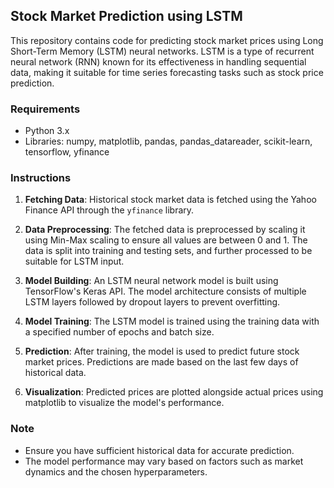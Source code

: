## Stock Market Prediction using LSTM

This repository contains code for predicting stock market prices using Long Short-Term Memory (LSTM) neural networks. LSTM is a type of recurrent neural network (RNN) known for its effectiveness in handling sequential data, making it suitable for time series forecasting tasks such as stock price prediction.

### Requirements
- Python 3.x
- Libraries: numpy, matplotlib, pandas, pandas_datareader, scikit-learn, tensorflow, yfinance

### Instructions
1. **Fetching Data**: Historical stock market data is fetched using the Yahoo Finance API through the `yfinance` library.

2. **Data Preprocessing**: The fetched data is preprocessed by scaling it using Min-Max scaling to ensure all values are between 0 and 1. The data is split into training and testing sets, and further processed to be suitable for LSTM input.

3. **Model Building**: An LSTM neural network model is built using TensorFlow's Keras API. The model architecture consists of multiple LSTM layers followed by dropout layers to prevent overfitting.

4. **Model Training**: The LSTM model is trained using the training data with a specified number of epochs and batch size.

5. **Prediction**: After training, the model is used to predict future stock market prices. Predictions are made based on the last few days of historical data.

6. **Visualization**: Predicted prices are plotted alongside actual prices using matplotlib to visualize the model's performance.

### Note
- Ensure you have sufficient historical data for accurate prediction.
- The model performance may vary based on factors such as market dynamics and the chosen hyperparameters.



